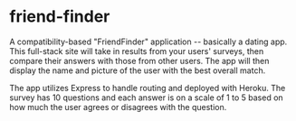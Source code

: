 # friend-finder

A compatibility-based "FriendFinder" application -- basically a dating app. This full-stack site will take in results from your users' surveys, then compare their answers with those from other users. The app will then display the name and picture of the user with the best overall match.

The app utilizes Express to handle routing and deployed with Heroku. The survey has 10 questions and each answer is on a scale of 1 to 5 based on how much the user agrees or disagrees with the question.